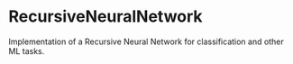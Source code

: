 # RecursiveNeuralNetwork
Implementation of a Recursive Neural Network for classification and other ML tasks.
